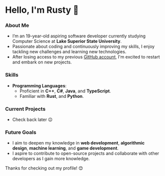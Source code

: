 # Hello, I'm Rusty 👋

### About Me
- I’m an 19-year-old aspiring software developer currently studying Computer Science at **Lake Superior State University**.
- Passionate about coding and continuously improving my skills, I enjoy tackling new challenges and learning new technologies.
- After losing access to my previous [GitHub account](https://www.github.com/rustytrim), I'm excited to restart and embark on new projects.

### Skills
- **Programming Languages**: 
  - Proficient in **C++**, **C#**, **Java**, and **TypeScript**.
  - Familiar with **Rust**, and **Python**.
 
### Current Projects
- Check back later 😉
<!-- - I’m currently working on several projects, including: -->
<!-- - A [project idea or title](#) (link to the repository when available). -->
<!-- - Another project idea or title (link to the repository when available). -->

### Future Goals
- I aim to deepen my knowledge in **web development**, **algorithmic design**, **machine learning**, and **game development**.
- I aspire to contribute to open-source projects and collaborate with other developers as I gain more knowledge.

Thanks for checking out my profile! 😊
